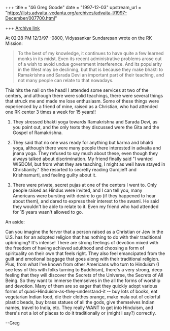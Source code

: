 +++
title = "46 Greg Goode"
date = "1997-12-03"
upstream_url = "https://lists.advaita-vedanta.org/archives/advaita-l/1997-December/007700.html"

+++
[Archive link](https://lists.advaita-vedanta.org/archives/advaita-l/1997-December/007700.html)

At 02:28 PM 12/3/97 -0800, Vidyasankar Sundaresan wrote on the RK Mission:

>To the best of my knowledge, it continues to have quite a few learned
>monks in its midst. Even its recent administrative problems arose out of a
>wish to avoid undue government interference. And its popularity in the
>West may be declining, but that is because they make bhakti to Ramakrishna
>and Sarada Devi an important part of their teaching, and not many people
>can relate to that nowadays.

This hits the nail on the head!  I attended some services at two of the
centers, and although there were solid teachings, there were several things
that struck me and made me lose enthusiasm.  Some of these things were
experienced by a friend of mine, raised as a Christian, who had attended
one RK center 3 times a week for 15 years!!

1. They stressed bhakti yoga towards Ramakrishna and Sarada Devi, as you
point out, and the only texts they discussed were the Gita and the Gospel
of Ramakrishna.

2. They said that no one was ready for anything but karma and bhakti yoga,
although there were many people there interested in advaita and jnana yoga.
 They refused to say much about these, even though they always talked about
discrimination.  My friend finally said "I wanted WISDOM, but from what
they are teaching, I might as well have stayed in Christianity."  She
resorted to secretly reading Gurdjieff and Krishnamurti, and feeling guilty
about it.

3. There were private, secret pujas at one of the centers I went to.  Only
people raised as Hindus were invited, and I can tell you, many Americans
were bursting with desire to go (if they happened to hear about them), and
dared to express their interest to the swami.  He said they wouldn't be
able to relate to it.  Even my friend who had attended for 15 years wasn't
allowed to go.

An aside:

Can you imagine the fervor that a person raised as a Christian or Jew in
the U.S. has for an adopted religion that has nothing to do with their
traditional upbringing?  It's intense!  There are strong feelings of
devotion mixed with the freedom of having achieved adulthood and choosing a
form of spirituality on their own that feels right.  They also feel
emancipated from the guilt and emotional baggage that goes along with their
traditional religion.  Plus, from what I've known from other Americans who
turn to Hinduism (I see less of this with folks turning to Buddhism),
there's a very strong, deep feeling that they will discover the Secrets of
the Universe, the Secrets of All Being.  So they want to immerse themselves
in the all the  forms of worship and devotion.  Many of them are so eager
that they quickly adopt various forms of
quasi-Hinduism-as-they-understand-it -- buy lots of books, eat vegetarian
Indian food, die their clothes orange, make mala out of colorful plastic
beads, buy brass statues of all the gods, give themselves Indian names,
travel to India, etc.  They really WANT to get into Hinduism, and there's
not a lot of places to do it traditionally or (might I say?) correctly.

--Greg


